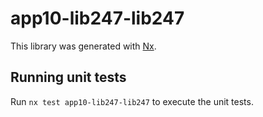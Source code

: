 # app10-lib247-lib247

This library was generated with [Nx](https://nx.dev).

## Running unit tests

Run `nx test app10-lib247-lib247` to execute the unit tests.
